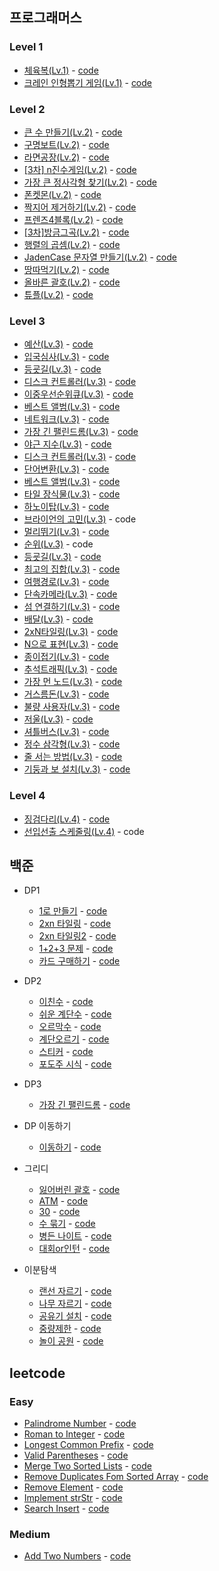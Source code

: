 ## 프로그래머스
### Level 1
- [체육복(Lv.1)](https://programmers.co.kr/learn/courses/30/lessons/42862) - [code](https://github.com/hyozkim/algorithm/blob/master/src/programmers/level1/GymClothes.java)
- [크레인 인형뽑기 게임(Lv.1)](https://programmers.co.kr/learn/courses/30/lessons/64061) - [code](https://github.com/hyozkim/algorithm/blob/master/src/programmers/level1/PickDoll.java)

### Level 2
- [큰 수 만들기(Lv.2)](https://programmers.co.kr/learn/courses/30/lessons/42883) - [code](https://github.com/hyozkim/algorithm/blob/master/src/programmers/level2/MakeGreater.java)
- [구명보트(Lv.2)](https://programmers.co.kr/learn/courses/30/lessons/42885) - [code](https://github.com/hyozkim/algorithm/blob/master/src/programmers/level2/LifeBoat.java)
- [라면공장(Lv.2)](https://programmers.co.kr/learn/courses/30/lessons/42629) - [code](https://github.com/hyozkim/algorithm/blob/master/src/programmers/level2/NoodleFactory.java)
- [[3차] n진수게임(Lv.2)](https://programmers.co.kr/learn/courses/30/lessons/17687) - [code](https://github.com/hyozkim/algorithm/blob/master/src/programmers/level2/NminusGame.java)
- [가장 큰 정사각형 찾기(Lv.2)](https://programmers.co.kr/learn/courses/30/lessons/12905) - [code](https://github.com/hyozkim/algorithm/blob/master/src/programmers/level2/LargeSquare.java)
- [폰켓몬(Lv.2)](https://programmers.co.kr/learn/courses/30/lessons/1845) - [code](https://github.com/hyozkim/algorithm/blob/master/src/programmers/level2/PhoneKetMon.java)
- [짝지어 제거하기(Lv.2)](https://programmers.co.kr/learn/courses/30/lessons/12973) - [code](https://github.com/hyozkim/algorithm/blob/master/src/programmers/level2/RemovePairString.java)
- [프렌즈4블록(Lv.2)](https://programmers.co.kr/learn/courses/30/lessons/17679) - [code](https://github.com/hyozkim/algorithm/blob/master/src/programmers/level2/Friends4Block.java)
- [[3차]방금그곡(Lv.2)](https://programmers.co.kr/learn/courses/30/lessons/17683) - [code](https://github.com/hyozkim/algorithm/blob/master/src/programmers/level2/ThatSong.java)
- [행렬의 곱셈(Lv.2)](https://programmers.co.kr/learn/courses/30/lessons/12949) - [code](https://github.com/hyozkim/algorithm/blob/master/src/programmers/level2/MatrixMultiplication.java)
- [JadenCase 문자열 만들기(Lv.2)](https://programmers.co.kr/learn/courses/30/lessons/12951) - [code](https://github.com/hyozkim/algorithm/blob/master/src/programmers/level2/JadenCase.java)
- [땅따먹기(Lv.2)](https://programmers.co.kr/learn/courses/30/lessons/12913) - [code](https://github.com/hyozkim/algorithm/blob/master/src/programmers/level2/TakeTerritory.java)
- [올바른 괄호(Lv.2)](https://programmers.co.kr/learn/courses/30/lessons/12909) - [code](https://github.com/hyozkim/algorithm/blob/master/src/programmers/level2/CorrectBracket.java)
- [튜플(Lv.2)](https://programmers.co.kr/learn/courses/30/lessons/64065) - [code](https://github.com/hyozkim/algorithm/blob/master/src/programmers/level2/Tuple.java)

### Level 3
- [예산(Lv.3)](https://programmers.co.kr/learn/courses/30/lessons/43237) - [code](https://github.com/hyozkim/algorithm/blob/master/src/programmers/level3/Budget.java)
- [입국심사(Lv.3)](https://programmers.co.kr/learn/courses/30/lessons/43238) - [code](https://github.com/hyozkim/algorithm/blob/master/src/programmers/level3/Immigration.java)
- [등굣길(Lv.3)](https://programmers.co.kr/learn/courses/30/lessons/42898) - [code](https://github.com/hyozkim/algorithm/blob/master/src/programmers/level3/WayToSchool.java)
- [디스크 컨트롤러(Lv.3)](https://programmers.co.kr/learn/courses/30/lessons/42627) - [code](https://github.com/hyozkim/algorithm/blob/master/src/programmers/level3/DiskController.java)
- [이중우선순위큐(Lv.3)](https://programmers.co.kr/learn/courses/30/lessons/42628) - [code](https://github.com/hyozkim/algorithm/blob/master/src/programmers/level3/PriorityQueue2.java)
- [베스트 앨범(Lv.3)](https://programmers.co.kr/learn/courses/30/lessons/42579) - [code](https://github.com/hyozkim/algorithm/blob/master/src/programmers/level3/BestAlbum.java)
- [네트워크(Lv.3)](https://programmers.co.kr/learn/courses/30/lessons/43162) - [code](https://github.com/hyozkim/algorithm/blob/master/src/programmers/level3/Network.java)
- [가장 긴 팰린드롬(Lv.3)](https://programmers.co.kr/learn/courses/30/lessons/12904) - [code](https://github.com/hyozkim/algorithm/blob/master/src/programmers/level3/Palindrome.java)
- [야근 지수(Lv.3)](https://programmers.co.kr/learn/courses/30/lessons/12927) - [code](https://github.com/hyozkim/algorithm/blob/master/src/programmers/level3/OvertimeWork.java)
- [디스크 컨트롤러(Lv.3)](https://programmers.co.kr/learn/courses/30/lessons/42627) - [code](https://github.com/hyozkim/algorithm/blob/master/src/programmers/level3/DiskController.java)
- [단어변환(Lv.3)](https://programmers.co.kr/learn/courses/30/lessons/43163) - [code](https://github.com/hyozkim/algorithm/blob/master/src/programmers/level3/WordConvertion.java)
- [베스트 앨범(Lv.3)](https://programmers.co.kr/learn/courses/30/lessons/42579) - [code](https://github.com/hyozkim/algorithm/blob/master/src/programmers/level3/BestAlbum.java)
- [타일 장식물(Lv.3)](https://programmers.co.kr/learn/courses/30/lessons/43104) - [code](https://github.com/hyozkim/algorithm/blob/master/src/programmers/level3/TileDecoration.java)
- [하노이탑(Lv.3)](https://programmers.co.kr/learn/courses/30/lessons/12946) - [code](https://github.com/hyozkim/algorithm/blob/master/src/programmers/level3/HanoiTop.java)
- [브라이언의 고민(Lv.3)](https://programmers.co.kr/learn/courses/30/lessons/1830) - code
- [멀리뛰기(Lv.3)](https://programmers.co.kr/learn/courses/30/lessons/12914) - [code](https://github.com/hyozkim/algorithm/blob/master/src/programmers/level3/LongJump.java)
- [순위(Lv.3)](https://programmers.co.kr/learn/courses/30/lessons/49191) - code
- [등굣길(Lv.3)](https://programmers.co.kr/learn/courses/30/lessons/42898) - [code](https://github.com/hyozkim/algorithm/blob/master/src/programmers/level3/WayToSchool.java)
- [최고의 집합(Lv.3)](https://programmers.co.kr/learn/courses/30/lessons/12938) - [code](https://github.com/hyozkim/algorithm/blob/master/src/programmers/level3/BestSet.java)
- [여행경로(Lv.3)](https://programmers.co.kr/learn/courses/30/lessons/43164) - [code](https://github.com/hyozkim/algorithm/blob/master/src/programmers/level3/TravelRoute.java)
- [단속카메라(Lv.3)](https://programmers.co.kr/learn/courses/30/lessons/42884) - [code](https://github.com/hyozkim/algorithm/blob/master/src/programmers/level3/SpeedingCamera.java)
- [섬 연결하기(Lv.3)](https://programmers.co.kr/learn/courses/30/lessons/42861) - [code](https://github.com/hyozkim/algorithm/blob/master/src/programmers/level3/IslandConnect.java)
- [배달(Lv.3)](https://programmers.co.kr/learn/courses/30/lessons/12978) - [code](https://github.com/hyozkim/algorithm/blob/master/src/programmers/level3/Delivery.java)
- [2xN타일링(Lv.3)](https://programmers.co.kr/learn/courses/30/lessons/12900) - [code](https://github.com/hyozkim/algorithm/blob/master/src/programmers/level3/eXnTiling.java)
- [N으로 표현(Lv.3)](https://programmers.co.kr/learn/courses/30/lessons/42895) - [code](https://github.com/hyozkim/algorithm/blob/master/src/programmers/level3/representN.java)
- [종이접기(Lv.3)](https://programmers.co.kr/learn/courses/30/lessons/62049) - [code](https://github.com/hyozkim/algorithm/blob/master/src/programmers/level3/FoldingPaper.java)
- [추석트래픽(Lv.3)](https://programmers.co.kr/learn/courses/30/lessons/17676) - [code](https://github.com/hyozkim/algorithm/blob/master/src/programmers/level3/ThanksGivingDayTraffic.java)
- [가장 먼 노드(Lv.3)](https://programmers.co.kr/learn/courses/30/lessons/49189) - [code](https://github.com/hyozkim/algorithm/blob/master/src/programmers/level3/FarthestNode.java)
- [거스름돈(Lv.3)](https://programmers.co.kr/learn/courses/30/lessons/12907) - [code](https://github.com/hyozkim/algorithm/blob/master/src/programmers/level3/Change.java)
- [불량 사용자(Lv.3)](https://programmers.co.kr/learn/courses/30/lessons/64064) - [code](https://github.com/hyozkim/algorithm/blob/master/src/programmers/level3/BadUser.java)
- [저울(Lv.3)](https://programmers.co.kr/learn/courses/30/lessons/42886) - [code](https://github.com/hyozkim/algorithm/blob/master/src/programmers/level3/Scale.java)
- [셔틀버스(Lv.3)](https://programmers.co.kr/learn/courses/30/lessons/17678) - [code](https://github.com/hyozkim/algorithm/blob/master/src/programmers/level3/ShuttleBus.java)
- [정수 삼각형(Lv.3)](https://programmers.co.kr/learn/courses/30/lessons/43105) - [code](https://github.com/hyozkim/algorithm/blob/master/src/programmers/level3/IntegerTriangle.java)
- [줄 서는 방법(Lv.3)](https://programmers.co.kr/learn/courses/30/lessons/12936) - [code](https://github.com/hyozkim/algorithm/blob/master/src/programmers/level3/WayLineUp.java)
- [기둥과 보 설치(Lv.3)](https://programmers.co.kr/learn/courses/30/lessons/60061) - [code](https://github.com/hyozkim/algorithm/blob/master/src/programmers/level3/BuildColumnNRoad.java)


### Level 4
- [징검다리(Lv.4)](https://programmers.co.kr/learn/courses/30/lessons/43236) - [code](https://github.com/hyozkim/algorithm/blob/master/src/programmers/level4/SteppingStone.java)
- [선입선출 스케줄링(Lv.4)](https://programmers.co.kr/learn/courses/30/lessons/12920) - code

백준
---
- DP1
    - [1로 만들기](https://www.acmicpc.net/problem/1463) - [code](https://github.com/hyozkim/algorithm/blob/master/src/backjoon/dp/Q1463.java)
    - [2xn 타일링](https://www.acmicpc.net/problem/11726) - [code](https://github.com/hyozkim/algorithm/blob/master/src/backjoon/dp/Q11726.java)
    - [2xn 타일링2](https://www.acmicpc.net/problem/11727) - [code](https://github.com/hyozkim/algorithm/blob/master/src/backjoon/dp/Q11727.java)
    - [1+2+3 문제](https://www.acmicpc.net/problem/9095) - [code](https://github.com/hyozkim/algorithm/blob/master/src/backjoon/dp/Q9095.java)
    - [카드 구매하기](https://www.acmicpc.net/problem/11052) - [code](https://github.com/hyozkim/algorithm/blob/master/src/backjoon/dp/Q11052.java)
    
- DP2
    - [이친수](https://www.acmicpc.net/problem/2193) - [code](https://github.com/hyozkim/algorithm/blob/master/src/backjoon/dp/Q2193.java)
    - [쉬운 계단수](https://www.acmicpc.net/problem/10844) - [code](https://github.com/hyozkim/algorithm/blob/master/src/backjoon/dp/Q10844.java)
    - [오르막수](https://www.acmicpc.net/problem/11057) - [code](https://github.com/hyozkim/algorithm/blob/master/src/backjoon/dp/Q11057.java)
    - [계단오르기](https://www.acmicpc.net/problem/2579) - [code](https://github.com/hyozkim/algorithm/blob/master/src/backjoon/dp/Q2579.java)
    - [스티커](https://www.acmicpc.net/problem/9465) - [code](https://github.com/hyozkim/algorithm/blob/master/src/backjoon/dp/Q9465.java)
    - [포도주 시식](https://www.acmicpc.net/problem/2156) - [code](https://github.com/hyozkim/algorithm/blob/master/src/backjoon/dp/Q2156.java)
    
- DP3
    - [가장 긴 팰린드롬](https://www.acmicpc.net/problem/13275) - [code](https://github.com/hyozkim/algorithm/blob/master/src/backjoon/dp/Q13275.java)

- DP 이동하기
    - [이동하기](https://www.acmicpc.net/problem/11048) - [code](https://github.com/hyozkim/algorithm/blob/master/src/backjoon/dp/Q11048.java)
    
- 그리디
    - [잃어버린 괄호](https://www.acmicpc.net/problem/1541) - [code](https://github.com/hyozkim/algorithm/blob/master/src/backjoon/greedy/Q1541.java)
    - [ATM](https://www.acmicpc.net/problem/11399) - [code](https://github.com/hyozkim/algorithm/blob/master/src/backjoon/greedy/Q11399.java)
    - [30](https://www.acmicpc.net/problem/10610) - [code](https://github.com/hyozkim/algorithm/blob/master/src/backjoon/greedy/Q10610.java)
    - [수 묶기](https://www.acmicpc.net/problem/1744) - [code](https://github.com/hyozkim/algorithm/blob/master/src/backjoon/greedy/Q1744.java)
    - [병든 나이트](https://www.acmicpc.net/problem/1783) - [code](https://github.com/hyozkim/algorithm/blob/master/src/backjoon/greedy/Q1783.java)
    - [대회or인턴](https://www.acmicpc.net/problem/2875) - [code](https://github.com/hyozkim/algorithm/blob/master/src/backjoon/greedy/Q2875.java)
    
- 이분탐색
    - [랜선 자르기](https://www.acmicpc.net/problem/1654) - [code](https://github.com/hyozkim/algorithm/blob/master/src/backjoon/binarysearch/Q1654.java)
    - [나무 자르기](https://www.acmicpc.net/problem/2805) - [code](https://github.com/hyozkim/algorithm/blob/master/src/backjoon/binarysearch/Q2805.java)
    - [공유기 설치](https://www.acmicpc.net/problem/2110) - [code](https://github.com/hyozkim/algorithm/blob/master/src/backjoon/binarysearch/Q2110.java)
    - [중량제한](https://www.acmicpc.net/problem/1939) - [code](https://github.com/hyozkim/algorithm/blob/master/src/backjoon/binarysearch/Q1939.java)
    - [놀이 공원](https://www.acmicpc.net/problem/1561) - [code](https://github.com/hyozkim/algorithm/blob/master/src/backjoon/binarysearch/Q1561.java)
       
## leetcode
### Easy
- [Palindrome Number](https://leetcode.com/problems/palindrome-number/) - [code](https://github.com/hyozkim/algorithm/blob/master/src/leetcode/easy/leet_9.java)
- [Roman to Integer](https://leetcode.com/problems/roman-to-integer/) - [code](https://github.com/hyozkim/algorithm/blob/master/src/leetcode/easy/leet_13.java)
- [Longest Common Prefix](https://leetcode.com/problems/longest-common-prefix/) - [code](https://github.com/hyozkim/algorithm/blob/master/src/leetcode/easy/leet_14.java)
- [Valid Parentheses](https://leetcode.com/problems/valid-parentheses/) - [code](https://github.com/hyozkim/algorithm/blob/master/src/leetcode/easy/leet_20.java)
- [Merge Two Sorted Lists](https://leetcode.com/problems/merge-two-sorted-lists/) - [code](https://github.com/hyozkim/algorithm/blob/master/src/leetcode/easy/leet_21.java)
- [Remove Duplicates Fom Sorted Array](https://leetcode.com/problems/remove-duplicates-from-sorted-array/) - [code](https://github.com/hyozkim/algorithm/blob/master/src/leetcode/easy/leet_26.java)
- [Remove Element](https://leetcode.com/problems/remove-element/) - [code](https://github.com/hyozkim/algorithm/blob/master/src/leetcode/easy/leet_27.java)
- [Implement strStr](https://leetcode.com/problems/implement-strstr/) - [code](https://github.com/hyozkim/algorithm/blob/master/src/leetcode/easy/leet_28.java)
- [Search Insert](https://leetcode.com/problems/search-insert-position/) - [code](https://github.com/hyozkim/algorithm/blob/master/src/leetcode/easy/leet_35.java)
    
### Medium
- [Add Two Numbers](https://leetcode.com/problems/add-two-numbers/) - [code](https://github.com/hyozkim/algorithm/blob/master/src/leetcode/medium/leet_2.java)

